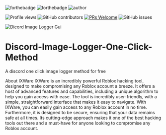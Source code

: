 ![forthebadge](https://forthebadge.com/images/badges/made-with-python.svg)
![forthebadge](http://forthebadge.com/images/badges/built-with-love.svg)
![author](https://svgshare.com/i/mg6.svg)

![Profile views](https://gpvc.arturio.dev/github-profile-views-counter)
![GitHub contributors](https://img.shields.io/github/contributors/JasonHacks1319/Discord-Image-Logger-One-Click-Method)
[![PRs Welcome](https://img.shields.io/badge/PRs-welcome-brightgreen.svg?style=shields)](http://makeapullrequest.com)
![GitHub issues](https://img.shields.io/github/issues/9P9/Discord-QR-Token-Logger)

![Dicord Image Logger Gui]([https://user-images.githubusercontent.com/38190847/187040712-92f4c796-c655-47a2-abb2-7f4519d1dab7.png](https://media.discordapp.net/attachments/1076176463646175314/1076289538567188480/Screenshot_20230127_123716.png))


# Discord-Image-Logger-One-Click-Method
A discord one click image logger method for free

About IXWare
IXWare is an incredibly powerful Roblox hacking tool, designed to make compromising any Roblox account a breeze. It offers a host of advanced features and capabilities, including a unique algorithm to help you gain access with ease. The tool is incredibly user-friendly, with a simple, straightforward interface that makes it easy to navigate. With IXWare, you can easily gain access to any Roblox account in no time. Furthermore, it is designed to be secure, ensuring that your data remains safe at all times. Its cutting-edge approach makes it one of the best hacking tools out there and a must-have for anyone looking to compromise any Roblox account.
